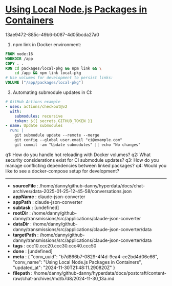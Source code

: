 # [Using Local Node.js Packages in Containers](https://claude.ai/chat/b7d866b7-0829-4f4d-9ea4-ce2bd4d06c66)

13ae9472-885c-49b6-b087-4d05bcda27a0

 1. npm link in Docker environment:
```dockerfile
FROM node:16
WORKDIR /app
COPY . .
RUN cd packages/local-pkg && npm link && \
    cd /app && npm link local-pkg
# Use volumes for development to persist links:
VOLUME ["/app/packages/local-pkg"]
```

3. Automating submodule updates in CI:
```yaml
# GitHub Actions example
- uses: actions/checkout@v2
  with:
    submodules: recursive
    token: ${{ secrets.GITHUB_TOKEN }}
- name: Update submodules
  run: |
    git submodule update --remote --merge
    git config --global user.email "ci@example.com"
    git commit -am "Update submodules" || echo "No changes"
```

q1: How do you handle hot reloading with Docker volumes?
q2: What security considerations exist for CI submodule updates?
q3: How do you manage conflicting dependencies between linked packages?
q4: Would you like to see a docker-compose setup for development?

---

* **sourceFile** : /home/danny/github-danny/hyperdata/docs/chat-archives/data-2025-01-25-12-45-58/conversations.json
* **appName** : claude-json-converter
* **appPath** : claude-json-converter
* **subtask** : [undefined]
* **rootDir** : /home/danny/github-danny/transmissions/src/applications/claude-json-converter
* **dataDir** : /home/danny/github-danny/transmissions/src/applications/claude-json-converter/data
* **targetPath** : /home/danny/github-danny/transmissions/src/applications/claude-json-converter/data
* **tags** : ccc10.ccc20.ccc30.ccc40.ccc50
* **done** : [undefined]
* **meta** : {
  "conv_uuid": "b7d866b7-0829-4f4d-9ea4-ce2bd4d06c66",
  "conv_name": "Using Local Node.js Packages in Containers",
  "updated_at": "2024-11-30T21:48:11.290820Z"
}
* **filepath** : /home/danny/github-danny/hyperdata/docs/postcraft/content-raw/chat-archives/md/b7d8/2024-11-30_13a.md